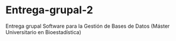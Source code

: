 # Entrega-grupal-2
Entrega grupal Software para la Gestión de Bases de Datos (Máster Universitario en Bioestadística)
